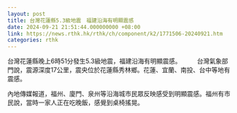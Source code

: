 ```yaml
---
layout: post
title: 台灣花蓮縣5.3級地震　福建沿海有明顯震感
date: 2024-09-21 21:51:44.000000000 +08:00
link: https://news.rthk.hk/rthk/ch/component/k2/1771506-20240921.htm
categories: rthk
---
```


台灣花蓮縣晚上6時51分發生5.3級地震，福建沿海有明顯震感。 
  　　
台灣氣象部門說，震源深度17公里，震央位於花蓮縣秀林鄉。花蓮、宜蘭、南投、台中等地有震感。

內地傳媒報道，福州、廈門、泉州等沿海城市民眾反映感受到明顯震感。福州有市民說，當時一家人正在吃晚飯，感覺到桌椅搖晃。
